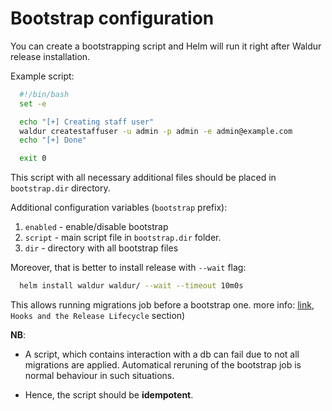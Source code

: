 # Bootstrap configuration

You can create a bootstrapping script and Helm will run
it right after Waldur release installation.

Example script:

```bash
  #!/bin/bash
  set -e

  echo "[+] Creating staff user"
  waldur createstaffuser -u admin -p admin -e admin@example.com
  echo "[+] Done"

  exit 0
```

This script with all necessary additional files
should be placed in `bootstrap.dir` directory.

Additional configuration variables (`bootstrap` prefix):

1. `enabled` - enable/disable bootstrap
2. `script` - main script file in `bootstrap.dir` folder.
3. `dir` -  directory with all bootstrap files

Moreover, that is better to install release with `--wait` flag:

```bash
  helm install waldur waldur/ --wait --timeout 10m0s
```

This allows running migrations job before a bootstrap one.
more info: [link](https://helm.sh/docs/topics/charts_hooks/),
`Hooks and the Release Lifecycle` section)

**NB**:

* A script, which contains interaction with a db can fail
  due to not all migrations are applied.
  Automatical reruning of the bootstrap job is normal behaviour in such situations.

* Hence, the script should be **idempotent**.
